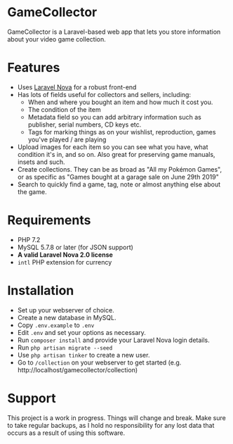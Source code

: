 # GameCollector

GameCollector is a Laravel-based web app that lets you store information about your video game collection.

# Features

 * Uses [Laravel Nova](https://nova.laravel.com) for a robust front-end
 * Has lots of fields useful for collectors and sellers, including:
   * When and where you bought an item and how much it cost you.
   * The condition of the item
   * Metadata field so you can add arbitrary information such as publisher, serial numbers, CD keys etc.
   * Tags for marking things as on your wishlist, reproduction, games you've played / are playing
 * Upload images for each item so you can see what you have, what condition it's in, and so on. Also great for preserving game manuals, insets and such.
 * Create collections. They can be as broad as "All my Pokémon Games", or as specific as "Games bought at a garage sale on June 29th 2019"
 * Search to quickly find a game, tag, note or almost anything else about the game. 

# Requirements

 * PHP 7.2
 * MySQL 5.7.8 or later (for JSON support)
 * **A valid Laravel Nova 2.0 license**
 * `intl` PHP extension for currency

# Installation

 * Set up your webserver of choice.
 * Create a new database in MySQL.
 * Copy `.env.example` to `.env`
 * Edit `.env` and set your options as necessary.
 * Run `composer install` and provide your Laravel Nova login details.
 * Run `php artisan migrate --seed`
 * Use `php artisan tinker` to create a new user.
 * Go to `/collection` on your webserver to get started (e.g. http://localhost/gamecollector/collection)

# Support

This project is a work in progress. Things will change and break. Make sure to take regular backups, as I hold no responsibility for any lost data that occurs as a result of using this software.
